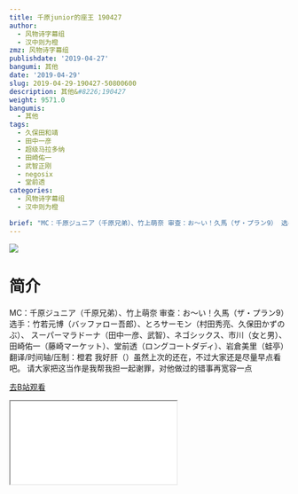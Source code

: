 ```yaml
---
title: 千原junior的座王 190427
author:
  - 风物诗字幕组
  - 汉中则为橙
zmz: 风物诗字幕组
publishdate: '2019-04-27'
bangumi: 其他
date: '2019-04-29'
slug: 2019-04-29-190427-50800600
description: 其他&#8226;190427
weight: 9571.0
bangumis:
  - 其他
tags:
  - 久保田和靖
  - 田中一彦
  - 超级马拉多纳
  - 田崎佑一
  - 武智正刚
  - negosix
  - 堂前透
categories:
  - 风物诗字幕组
  - 汉中则为橙

brief: "MC：千原ジュニア（千原兄弟）、竹上萌奈 审查：お～い！久馬（ザ・プラン9） 选手：竹若元博（バッファロー吾郎）、とろサーモン（村田秀亮、久保田かずのぶ）、 スーパーマラドーナ（田中一彦、武智）、ネゴシックス、市川（女と男）、 田崎佑一（藤崎マーケット）、堂前透（ロングコートダディ）、岩倉美里（蛙亭） 翻译/时间轴/压制：橙君 我好肝（）虽然上次的还在，不过大家还是尽量早点看吧。 请大家把这当作是我帮我担一起谢罪，对他做过的错事再宽容一点"
---
```

![](https://i.imgur.com/ydqKARu.jpg)
# 简介  
MC：千原ジュニア（千原兄弟）、竹上萌奈
审查：お～い！久馬（ザ・プラン9）
选手：竹若元博（バッファロー吾郎）、とろサーモン（村田秀亮、久保田かずのぶ）、 スーパーマラドーナ（田中一彦、武智）、ネゴシックス、市川（女と男）、 田崎佑一（藤崎マーケット）、堂前透（ロングコートダディ）、岩倉美里（蛙亭）
翻译/时间轴/压制：橙君
我好肝（）虽然上次的还在，不过大家还是尽量早点看吧。
请大家把这当作是我帮我担一起谢罪，对他做过的错事再宽容一点  

[去B站观看](https://www.bilibili.com/video/av50800600/)
<div class ="resp-container"><iframe class="testiframe" src="//player.bilibili.com/player.html?aid=50800600"", scrolling="no", allowfullscreen="true" > </iframe></div> 
